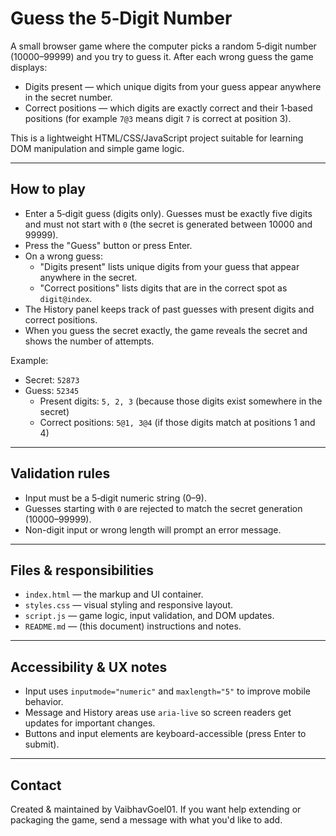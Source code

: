 # Guess the 5‑Digit Number

A small browser game where the computer picks a random 5‑digit number (10000–99999) and you try to guess it. After each wrong guess the game displays:
- Digits present — which unique digits from your guess appear anywhere in the secret number.
- Correct positions — which digits are exactly correct and their 1‑based positions (for example `7@3` means digit `7` is correct at position 3).

This is a lightweight HTML/CSS/JavaScript project suitable for learning DOM manipulation and simple game logic.

---

## How to play

- Enter a 5‑digit guess (digits only). Guesses must be exactly five digits and must not start with `0` (the secret is generated between 10000 and 99999).
- Press the "Guess" button or press Enter.
- On a wrong guess:
  - "Digits present" lists unique digits from your guess that appear anywhere in the secret.
  - "Correct positions" lists digits that are in the correct spot as `digit@index`.
- The History panel keeps track of past guesses with present digits and correct positions.
- When you guess the secret exactly, the game reveals the secret and shows the number of attempts.

Example:
- Secret: `52873`
- Guess: `52345`
  - Present digits: `5, 2, 3` (because those digits exist somewhere in the secret)
  - Correct positions: `5@1, 3@4` (if those digits match at positions 1 and 4)

---

## Validation rules

- Input must be a 5‑digit numeric string (0–9).
- Guesses starting with `0` are rejected to match the secret generation (10000–99999).
- Non-digit input or wrong length will prompt an error message.

---

## Files & responsibilities

- `index.html` — the markup and UI container.
- `styles.css` — visual styling and responsive layout.
- `script.js` — game logic, input validation, and DOM updates.
- `README.md` — (this document) instructions and notes.

---

## Accessibility & UX notes

- Input uses `inputmode="numeric"` and `maxlength="5"` to improve mobile behavior.
- Message and History areas use `aria-live` so screen readers get updates for important changes.
- Buttons and input elements are keyboard-accessible (press Enter to submit).

---

## Contact

Created & maintained by VaibhavGoel01. If you want help extending or packaging the game, send a message with what you'd like to add.
